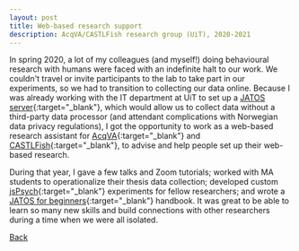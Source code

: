 ```yaml
---
layout: post
title: Web-based research support
description: AcqVA/CASTLFish research group (UiT), 2020-2021
---
```



In spring 2020, a lot of my colleagues (and myself!) doing behavioural research with humans were faced with an indefinite halt to our work. We couldn't travel or invite participants to the lab to take part in our experiments, so we had to transition to collecting our data online. Because I was already working with the IT department at UiT to set up a [JATOS server](https://www.jatos.org){:target="_blank"}, which would allow us to collect data without a third-party data processor (and attendant complications with Norwegian data privacy regulations), I got the opportunity to work as a web-based research assistant for [AcqVA](https://site.uit.no/acqva/){:target="_blank"} and [CASTLFish](https://site.uit.no/castlfish/){:target="_blank"}, to advise and help people set up their web-based research.

During that year, I gave a few talks and Zoom tutorials; worked with MA students to operationalize their thesis data collection; developed custom [jsPsych](https://jspsych.org){:target="_blank"} experiments for fellow researchers; and wrote a [JATOS for beginners](/assets/JATOS_for_UiT.pdf){:target="_blank"} handbook. It was great to be able to learn so many new skills and build connections with other researchers during a time when we were all isolated.

[Back](https://myrtevos.github.io/projects/)
